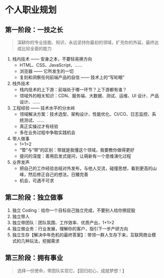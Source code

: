 # 个人职业规划

## 第一阶段：一技之长

> 深耕你的专业技能、知识，永远坚持你最初的领域，扩充你的外延，最终达成比较全面的能力

1. 栈内技术 —— 安身之本，不要轻易换方向
   - HTML、CSS、JavaScript、......
   - 浏览器 —— 它所发生的一切
   - 复刻和洞察任何前端产品的自信 —— 技术上的“写轮眼”
2. 栈外技术
   - 栈内技术的上下游：前端处于哪一环节？上下游都有谁？
   - 领域外的相关知识：CDN、服务端、大数据、测试、运维、UI 设计、产品设计、......
3. 工程经验 —— 技术水平的分水岭
   - 领域解决方案：技术选型、架构设计、性能优化、CI/CO、日志监控、系统测试、......
   - 真正实操过才有经验
   - 多在业务过程中争取实践机会
4. 带人做事
   - 1+1>2
   - “管”与“带”的区别：带就是我懂这个领域，我要教你做得更好
   - 提问的深度：善用启发式提问，让萌新有一个思维演化过程
5. 业界发声
   - 把自己的工作经验总结对外发布，与他人交流，碰撞思想，看到更高的山峰，然后修正自己的想法，日臻完善
   - 机会，可遇不可求

## 第二阶段：独立做事

1. 独立 Coding：给你一个目标自己独立完成，不要别人给你擦屁股
2. 独立带人
3. 独立带团队：团队氛围、工作效率、优质产出，1+1>2
4. 独立做业务：行业发展，理解你的客户，指引下一步产研方向
5. 独立生存【解决中年危机的最终答案】：带领一群人生存下来，互联网商业模式的几种玩法，挖掘需求

## 第三阶段：拥有事业

> 选择一份使命，带团队实现它。【回归初心，成就梦想！】
